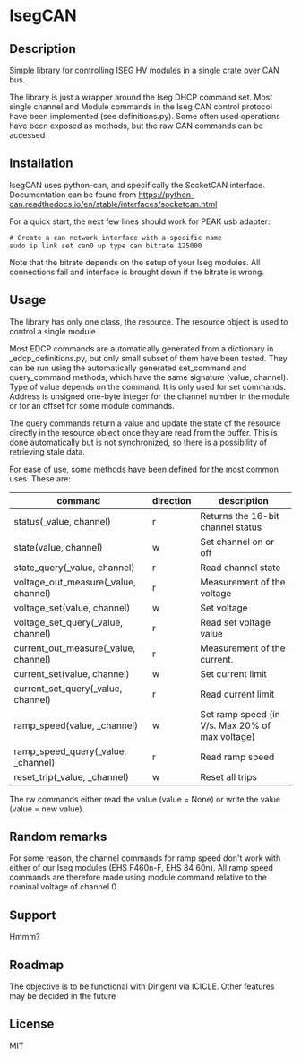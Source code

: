# IsegCAN

## Description
Simple library for controlling ISEG HV modules in a single crate over CAN bus. 

The library is just a wrapper around the Iseg DHCP command set. Most single channel and Module commands in the Iseg CAN control protocol have been implemented (see definitions.py). Some often used operations have been exposed as methods, but the raw CAN commands can be accessed

## Installation
IsegCAN uses python-can, and specifically the SocketCAN interface. Documentation can be found from https://python-can.readthedocs.io/en/stable/interfaces/socketcan.html

For a quick start, the next few lines should work for PEAK usb adapter:
```
# Create a can network interface with a specific name
sudo ip link set can0 up type can bitrate 125000
```
Note that the bitrate depends on the setup of your Iseg modules. All connections fail and interface is brought down if the bitrate is wrong.

## Usage
The library has only one class, the resource. The resource object is used to control a single module.

Most EDCP commands are automatically generated from a dictionary in _edcp_definitions.py, but only small subset of them 
have been tested. They can be run using the automatically generated set_command and query_command methods, which have 
the same signature (value, channel). Type of value depends on the command. It is only used for set commands. Address is 
unsigned one-byte integer for the channel number in the module or for an offset for some module commands.

The query commands return a value and update the state of the resource directly in the resource object once they are 
read from the buffer. This is done automatically but is not synchronized, so there is a possibility of retrieving stale
data.

For ease of use, some methods have been defined for the most common uses. These are:

| **command**                          | **direction** | **description**                                       |
|--------------------------------------|---------------|-------------------------------------------------------|
| status(_value, channel)              | r             | Returns the 16-bit channel status                     |
| state(value, channel)                | w             | Set channel on or off                                 |
| state_query(_value, channel)         | r             | Read channel state                                    |
| voltage_out_measure(_value, channel) | r             | Measurement of the voltage                            |
| voltage_set(value, channel)          | w             | Set voltage                                           |
| voltage_set_query(_value, channel)   | r             | Read set voltage value                                |
| current_out_measure(_value, channel) | r             | Measurement of the current.                           |
| current_set(value, channel)          | w             | Set current limit                                     |
| current_set_query(_value, channel)   | r             | Read current limit                                    |
| ramp_speed(value, _channel)          | w             | Set ramp speed (in V/s. Max 20% of max voltage) |
| ramp_speed_query(_value, _channel)   | r             | Read ramp speed                                       | 
| reset_trip(_value, _channel)         | w             | Reset all trips                                       |


The rw commands either read the value (value = None) or write the value (value = new value).

## Random remarks
For some reason, the channel commands for ramp speed don't work with either of our Iseg modules (EHS F460n-F, EHS 84 60n). All ramp speed 
commands are therefore made using module command relative to the nominal voltage of channel 0.

## Support
Hmmm?

## Roadmap
The objective is to be functional with Dirigent via ICICLE. Other features may be decided in the future

## License
MIT

